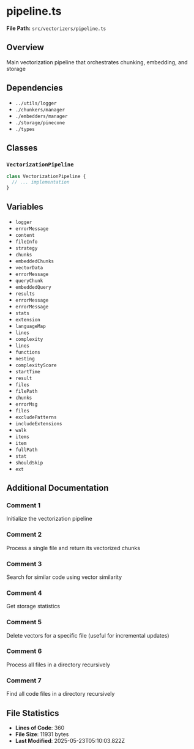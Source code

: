 # pipeline.ts

**File Path:** `src/vectorizers/pipeline.ts`

## Overview

Main vectorization pipeline that orchestrates chunking, embedding, and storage

## Dependencies

- `../utils/logger`
- `./chunkers/manager`
- `./embedders/manager`
- `./storage/pinecone`
- `./types`

## Classes

### `VectorizationPipeline`

```typescript
class VectorizationPipeline {
  // ... implementation
}
```

## Variables

- `logger`
- `errorMessage`
- `content`
- `fileInfo`
- `strategy`
- `chunks`
- `embeddedChunks`
- `vectorData`
- `errorMessage`
- `queryChunk`
- `embeddedQuery`
- `results`
- `errorMessage`
- `errorMessage`
- `stats`
- `extension`
- `languageMap`
- `lines`
- `complexity`
- `lines`
- `functions`
- `nesting`
- `complexityScore`
- `startTime`
- `result`
- `files`
- `filePath`
- `chunks`
- `errorMsg`
- `files`
- `excludePatterns`
- `includeExtensions`
- `walk`
- `items`
- `item`
- `fullPath`
- `stat`
- `shouldSkip`
- `ext`

## Additional Documentation

### Comment 1

Initialize the vectorization pipeline

### Comment 2

Process a single file and return its vectorized chunks

### Comment 3

Search for similar code using vector similarity

### Comment 4

Get storage statistics

### Comment 5

Delete vectors for a specific file (useful for incremental updates)

### Comment 6

Process all files in a directory recursively

### Comment 7

Find all code files in a directory recursively

## File Statistics

- **Lines of Code**: 360
- **File Size**: 11931 bytes
- **Last Modified**: 2025-05-23T05:10:03.822Z

